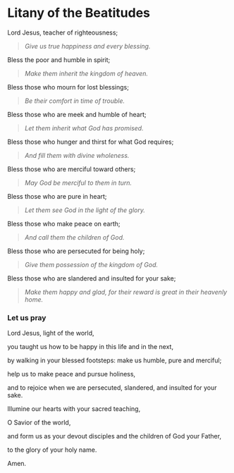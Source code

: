 # Litany of the Beatitudes

Lord Jesus, teacher of righteousness;
> *Give us true happiness and every blessing.*

Bless the poor and humble in spirit;

> *Make them inherit the kingdom of heaven.*

Bless those who mourn for lost blessings;

> *Be their comfort in time of trouble.*

Bless those who are meek and humble of heart;

> *Let them inherit what God has promised.*

Bless those who hunger and thirst for what God requires;

> *And fill them with divine wholeness.*

Bless those who are merciful toward others;

> *May God be merciful to them in turn.*

Bless those who are pure in heart;

> *Let them see God in the light of the glory.*

Bless those who make peace on earth;

> *And call them the children of God.*

Bless those who are persecuted for being holy;

> *Give them possession of the kingdom of God.*

Bless those who are slandered and insulted for your sake;

> *Make them happy and glad, for their reward is great in their heavenly home.*

### Let us pray
Lord Jesus, light of the world,

you taught us how to be happy in this life and in the next, 

by walking in your blessed footsteps: make us humble, pure and merciful;

help us to make peace and pursue holiness, 

and to rejoice when we are persecuted, slandered, and insulted for your sake.

Illumine our hearts with your sacred teaching,

O Savior of the world, 

and form us as your devout disciples and the children of God your Father,

to the glory of your holy name.

Amen.

